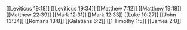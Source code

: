 [[Leviticus 19:18]]
[[Leviticus 19:34]]
[[Matthew 7:12]]
[[Matthew 19:18]]
[[Matthew 22:39]]
[[Mark 12:31]]
[[Mark 12:33]]
[[Luke 10:27]]
[[John 13:34]]
[[Romans 13:8]]
[[Galatians 6:2]]
[[1 Timothy 1:5]]
[[James 2:8]]
